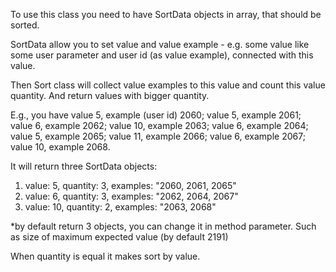 To use this class you need to have SortData objects in array, that should be sorted.

SortData allow you to set value and value example - e.g. some value like some user parameter and user id (as value example), connected with this value.

Then Sort class will collect value examples to this value and count this value quantity. And return values with bigger quantity.

E.g., you have value 5, example (user id) 2060; value 5, example 2061; value 6, example 2062; value 10, example 2063; value 6, example 2064; value 5, example 2065; value 11, example 2066; value 6, example 2067; value 10, example 2068.

It will return three SortData objects:  

1) value: 5, quantity: 3, examples: "2060, 2061, 2065"  
2) value: 6, quantity: 3, examples: "2062, 2064, 2067"   
3) value: 10, quantity: 2, examples: "2063, 2068"

*by default return 3 objects, you can change it in method parameter. Such as size of maximum expected value (by default 2191)

When quantity is equal it makes sort by value.
